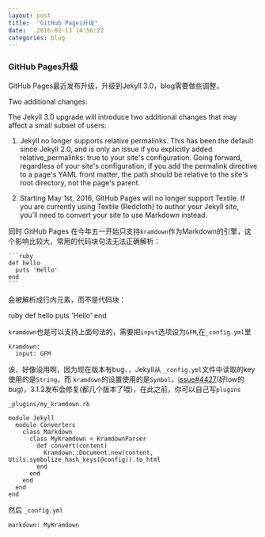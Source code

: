 ```yaml
---
layout: post
title:  "GitHub Pages升级"
date:   2016-02-13 14:56:22
categories: blog
---
```


### GitHub Pages升级
GitHub Pages最近发布升级，升级到Jekyll 3.0，blog需要做些调整。

Two additional changes:

The Jekyll 3.0 upgrade will introduce two additional changes that may affect a small subset of users:

1. Jekyll no longer supports relative permalinks. This has been the default since Jekyll 2.0, and is only an issue if you explicitly added relative_permalinks: true to your site's configuration. Going forward, regardless of your site's configuration, if you add the permalink directive to a page's YAML front matter, the path should be relative to the site's root directory, not the page's parent.

2. Starting May 1st, 2016, GitHub Pages will no longer support Textile. If you are currently using Textile (Redcloth) to author your Jekyll site, you'll need to convert your site to use Markdown instead.

同时 GitHub Pages 在今年五一开始只支持`kramdown`作为Markdown的引擎，这个影响比较大，常用的代码块句法无法正确解析：

    ```ruby
    def hello
      puts 'Hello'
    end
    ```

会被解析成行内元素，而不是代码块：

ruby def hello puts 'Hello' end

`kramdown`也是可以支持上面句法的，需要把`input`选项设为`GFM`,在`_config.yml`里

    kramdown:
      input: GFM

诶，好像没用啊，因为现在版本有bug、，Jekyll从 `_config.yml`文件中读取的key使用的是`String`，而 `kramdown`的设置使用的是`Symbol`，[issue#4427](https://github.com/jekyll/jekyll/issues/4427)(好low的bug)，3.1.2发布会修复(都几个版本了喂)，在此之前，你可以自己写`plugins`

`_plugins/my_kramdown.rb`

    module Jekyll
      module Converters
        class Markdown
          class MyKramdown < KramdownParser
            def convert(content)
              Kramdown::Document.new(content, Utils.symbolize_hash_keys(@config)).to_html
            end
          end
        end
      end
    end

然后 `_config.yml`

    markdown: MyKramdown
